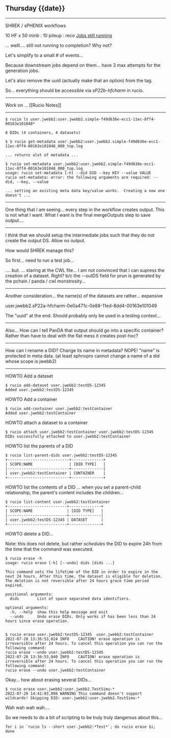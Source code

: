 ## Thursday {{date}}
-------------------------------------------------
SHREK / sPHENIX workflows

10 HF x 50 minb : 10 pileup : reco
[Jobs still running](https://panda-doma.cern.ch/tasks/?jeditaskid=131780|131779|131781|131772|131752|131751)

... welll.... still not running to completion?  Why not?

Let's simplify to a small # of events...

Because downstream jobs depend on them... have 3 max attempts for the generation jobs.

Let's also remove the uuid (actually make that an option) from the tag.

So... everything should be accessible via *sP22b-hfcharm* in rucio.

-------------------------------------------------

Work on ... [[Rucio Notes]]

-------------------------------------------------
```
$ rucio ls user.jwebb2:user.jwebb2.simple-f49d636e-ecc1-11ec-8ff4-00163e101048*

8 DIDs (4 containers, 4 datasets)

$ $ rucio get-metadata user.jwebb2:user.jwebb2.simple-f49d636e-ecc1-11ec-8ff4-00163e101048_000_top.log

... returns alot of metadata ...

$ rucio set-metadata user.jwebb2:user.jwebb2.simple-f49d636e-ecc1-11ec-8ff4-00163e101048_000_top.log
usage: rucio set-metadata [-h] --did DID --key KEY --value VALUE
rucio set-metadata: error: the following arguments are required: --did, --key, --value

... setting an existing meta data key/value works.  Creating a new one doesn't ...

```

-------------------------------------------------

One thing that I am seeing... every step in the workflow creates output.  This is not what I want.  What I want is the final mergeOutputs step to save output....

-------------------------------------------------

I *think* that we should setup the intermediate jobs such that they do not create the output DS.  Allow no output.

How would SHREK manage this?  

So first... need to run a test job...

.... but. ... staring at the  CWL file... I  am not convinced that I can supress the creation of a dataset.  Right?  b/c the --outDS field for prun is generated by the pchain / panda / cwl monstrosity...


--------------------------------------------------

Another consideration... the name(s) of the datasets are rather... expansive

user.jwebb2.sP22a-hfcharm-0e0a471c-0e88-11ed-8dd4-00163e101049

The "uuid" at the end.  Should probably only be used in a testing context...


--------------------------------------------------

Also... How can I tell PanDA that output should go into a specific container?  Rather than have to deal with the flat mess it creates post-hoc?

--------------------------------------------------

How can I rename a DID?  Change its name in metadata?
NOPE!  "name" is protected in meta data.  (at least sphnxpro cannot change a name of a did whose scope is jwebb2)

--------------------------------------------------

HOWTO Add a dataset
```
$ rucio add-dataset user.jwebb2:testDS-12345
Added user.jwebb2:testDS-12345

```

HOWTO Add a container
```
$ rucio add-container user.jwebb2:testContainer
Added user.jwebb2:testContainer
```

HOWTO attach a dataset to a container
```
$ rucio attach user.jwebb2:testContainer user.jwebb2:testDS-12345
DIDs successfully attached to user.jwebb2:testContainer
```

HOWTO list the parents of a DID
```
$ rucio list-parent-dids user.jwebb2:testDS-12345
+---------------------------+--------------+
| SCOPE:NAME                | [DID TYPE]   |
|---------------------------+--------------|
| user.jwebb2:testContainer | CONTAINER    |
+---------------------------+--------------+
```

HOWTO list the contents of a DID
... when you set a parent-child relationship, the parent's content includes the children...
```
$ rucio list-content user.jwebb2:testContainer
+--------------------------+--------------+
| SCOPE:NAME               | [DID TYPE]   |
|--------------------------+--------------|
| user.jwebb2:testDS-12345 | DATASET      |
+--------------------------+--------------+
```

HOWTO delete a DID...

Note:  this does not delete, but rather *schedules* the DID to expire 24h from the time that the command was executed.

```
$ rucio erase -h
usage: rucio erase [-h] [--undo] dids [dids ...]

This command sets the lifetime of the DID in order to expire in the next 24 hours. After this time, the dataset is eligible for deletion. The deletion is not reversible after 24 hours grace time period expired.

positional arguments:
  dids        List of space separated data identifiers.

optional arguments:
  -h, --help  show this help message and exit
  --undo      Undo erase DIDs. Only works if has been less than 24 hours since erase operation.


$ rucio erase user.jwebb2:testDS-12345  user.jwebb2:testContainer
2022-07-28 13:36:53,024	INFO	CAUTION! erase operation is irreversible after 24 hours. To cancel this operation you can run the following command:
rucio erase --undo user.jwebb2:testDS-12345
2022-07-28 13:36:53,040	INFO	CAUTION! erase operation is irreversible after 24 hours. To cancel this operation you can run the following command:
rucio erase --undo user.jwebb2:testContainer

```

Okay... how about erasing several DIDs...

```
$ rucio erase user.jwebb2:user.jwebb2.TestSimu-*
2022-07-28 14:41:03,098	WARNING	This command doesn't support wildcards! Skipping DID: user.jwebb2:user.jwebb2.TestSimu-*
```

Wah wah wah wah....

So we needs to do a bit of scripting to be truly truly dangerous about this...

```
for i in `rucio ls --short user.jwebb2:*Test*`; do rucio erase $i; done
```